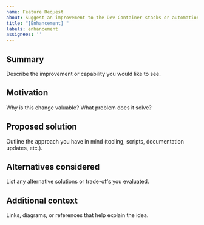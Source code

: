 ```yaml
---
name: Feature Request
about: Suggest an improvement to the Dev Container stacks or automation
title: "[Enhancement] "
labels: enhancement
assignees: ''
---
```


## Summary
Describe the improvement or capability you would like to see.

## Motivation
Why is this change valuable? What problem does it solve?

## Proposed solution
Outline the approach you have in mind (tooling, scripts, documentation updates, etc.).

## Alternatives considered
List any alternative solutions or trade-offs you evaluated.

## Additional context
Links, diagrams, or references that help explain the idea.
